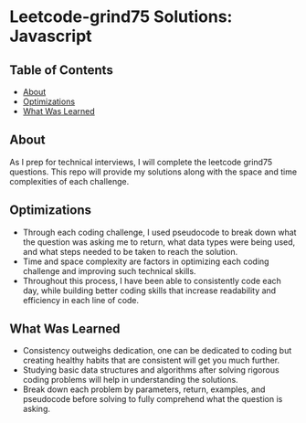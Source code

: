 # Leetcode-grind75 Solutions: Javascript

## Table of Contents  
- [About](##About)    
- [Optimizations](##Optimizations)  
- [What Was Learned](##What-Was-Learned)    
<a name="About"/>
<a name="Optimizations"/>
<a name="What Was Learned"/>


## About
<p>
As I prep for technical interviews, I will complete the leetcode grind75 questions. This repo will provide my solutions along with the space and time complexities of each challenge. 
</p>


## Optimizations
* Through each coding challenge, I used pseudocode to break down what the question was asking me to return, what data types were being used, and what steps needed to be taken to reach the solution. 
* Time and space complexity are factors in optimizing each coding challenge and improving such technical skills.
* Throughout this process, I have been able to consistently code each day, while building better coding skills that increase readability and efficiency in each line of code.


## What Was Learned
* Consistency outweighs dedication, one can be dedicated to coding but creating healthy habits that are consistent will get you much further.
* Studying basic data structures and algorithms after solving rigorous coding problems will help in understanding the solutions.
* Break down each problem by parameters, return, examples, and pseudocode before solving to fully comprehend what the question is asking.
